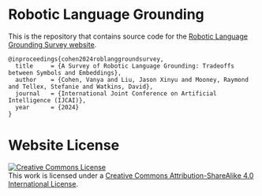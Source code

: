# Robotic Language Grounding

This is the repository that contains source code for the [Robotic Language Grounding Survey website](https://roboticlanguagegrounding.github.io/).

```
@inproceedings{cohen2024roblanggroundsurvey,
  title     = {A Survey of Robotic Language Grounding: Tradeoffs between Symbols and Embeddings},
  author    = {Cohen, Vanya and Liu, Jason Xinyu and Mooney, Raymond and Tellex, Stefanie and Watkins, David},
  journal   = {International Joint Conference on Artificial Intelligence (IJCAI)},
  year      = {2024}
}
```

# Website License
<a rel="license" href="http://creativecommons.org/licenses/by-sa/4.0/"><img alt="Creative Commons License" style="border-width:0" src="https://i.creativecommons.org/l/by-sa/4.0/88x31.png" /></a><br />This work is licensed under a <a rel="license" href="http://creativecommons.org/licenses/by-sa/4.0/">Creative Commons Attribution-ShareAlike 4.0 International License</a>.
